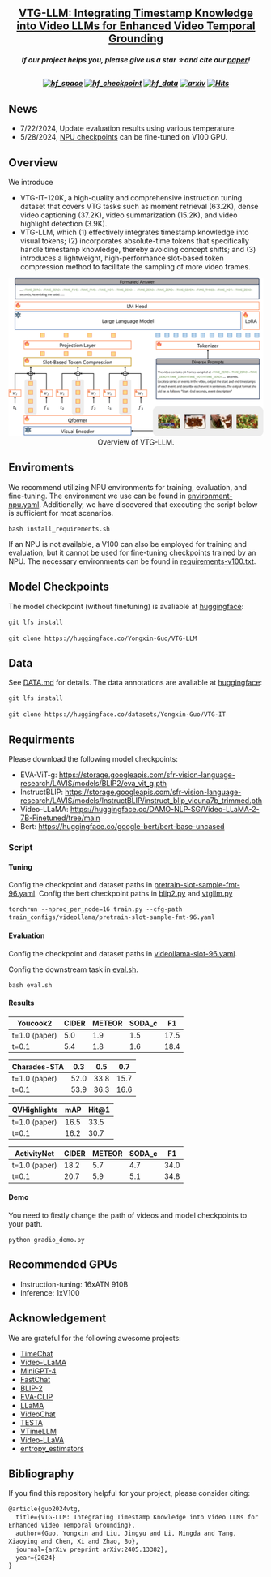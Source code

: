 <h2 align="center"> <a href="https://arxiv.org/abs/2405.13382">VTG-LLM: Integrating Timestamp Knowledge into Video LLMs for Enhanced Video Temporal Grounding</a></h2>

<h5 align="center"> If our project helps you, please give us a star ⭐ and cite our <a href="#bibliography">paper</a>!</h2>
<h5 align="center">

[![hf_space](https://img.shields.io/badge/🤗-Paper%20In%20HF-red.svg)](https://huggingface.co/papers/2405.13382)
[![hf_checkpoint](https://img.shields.io/badge/🤗-Checkpoints-9C276A.svg)](https://huggingface.co/Yongxin-Guo/VTG-LLM)
[![hf_data](https://img.shields.io/badge/🤗-Datasets-9C276A.svg)](https://huggingface.co/Yongxin-Guo/VTG-LLM)
[![arxiv](https://img.shields.io/badge/Arxiv-2405.13382-b31b1b.svg?logo=arXiv)](https://arxiv.org/abs/2405.13382)
[![Hits](https://hits.seeyoufarm.com/api/count/incr/badge.svg?url=https%3A%2F%2Fgithub.com%2Fgyxxyg%2FVTG-LLM&count_bg=%2379C83D&title_bg=%23555555&icon=&icon_color=%23E7E7E7&title=Visitor&edge_flat=false)](https://hits.seeyoufarm.com)                


## News
- 7/22/2024, Update evaluation results using various temperature.
- 5/28/2024, [NPU checkpoints](https://huggingface.co/Yongxin-Guo/VTG-LLM) can be fine-tuned on V100 GPU.

## Overview

We introduce 
- VTG-IT-120K, a high-quality and comprehensive instruction tuning dataset that covers VTG tasks such as moment retrieval (63.2K), dense video captioning (37.2K), video summarization (15.2K), and video highlight detection (3.9K).
- VTG-LLM, which (1) effectively integrates timestamp knowledge into visual tokens; (2) incorporates absolute-time tokens that specifically handle timestamp knowledge, thereby avoiding concept shifts; and (3) introduces a lightweight, high-performance slot-based token compression method to facilitate the sampling of more video frames.

<div align="center">
    <img src="figures/vtg-lm-overview.png" alt="Overview of VTG-LLM" width="700"/>
    <br/>
    <figcaption>Overview of VTG-LLM.</figcaption>
</div>

## Enviroments

We recommend utilizing NPU environments for training, evaluation, and fine-tuning. The environment we use can be found in [environment-npu.yaml](./environment-npu.yaml). Additionally, we have discovered that executing the script below is sufficient for most scenarios.
```
bash install_requirements.sh
```

If an NPU is not available, a V100 can also be employed for training and evaluation, but it cannot be used for fine-tuning checkpoints trained by an NPU. The necessary environments can be found in [requirements-v100.txt](./requirements-v100.txt).

## Model Checkpoints

The model checkpoint (without finetuning) is avaliable at [huggingface](https://huggingface.co/Yongxin-Guo/VTG-LLM):
```
git lfs install

git clone https://huggingface.co/Yongxin-Guo/VTG-LLM
```

## Data

See [DATA.md](./docs/DATA.md) for details. The data annotations are avaliable at [huggingface](https://huggingface.co/datasets/Yongxin-Guo/VTG-IT):
```
git lfs install

git clone https://huggingface.co/datasets/Yongxin-Guo/VTG-IT
```

## Requirments

Please download the following model checkpoints:
- EVA-ViT-g: https://storage.googleapis.com/sfr-vision-language-research/LAVIS/models/BLIP2/eva_vit_g.pth
- InstructBLIP: https://storage.googleapis.com/sfr-vision-language-research/LAVIS/models/InstructBLIP/instruct_blip_vicuna7b_trimmed.pth
- Video-LLaMA: https://huggingface.co/DAMO-NLP-SG/Video-LLaMA-2-7B-Finetuned/tree/main
- Bert: https://huggingface.co/google-bert/bert-base-uncased

### Script

#### Tuning
Config the checkpoint and dataset paths in [pretrain-slot-sample-fmt-96.yaml](./train_configs/videollama/pretrain-slot-sample-fmt-96.yaml).
Config the bert checkpoint paths in [blip2.py](./vtgllm/models/blip2.py) and [vtgllm.py](./vtgllm/models/vtgllm.py)
```
torchrun --nproc_per_node=16 train.py --cfg-path  train_configs/videollama/pretrain-slot-sample-fmt-96.yaml
```

#### Evaluation
Config the checkpoint and dataset paths in [videollama-slot-96.yaml](./eval_configs/videollama-slot-96.yaml).

Config the downstream task in [eval.sh](eval.sh).
```
bash eval.sh
```

#### Results

| Youcook2 | CIDER | METEOR | SODA_c | F1 |
| --- | --- | --- | --- | --- |
| t=1.0 (paper) | 5.0 | 1.9 | 1.5 | 17.5 |
| t=0.1 | 5.4 | 1.8 | 1.6 | 18.4 |

| Charades-STA | 0.3 | 0.5 | 0.7 |
| --- | --- | --- | --- |
| t=1.0 (paper) | 52.0 | 33.8 | 15.7  |
| t=0.1 | 53.9 | 36.3 | 16.6 |

| QVHighlights | mAP | Hit@1 |
| --- | --- | --- |
| t=1.0 (paper) | 16.5 | 33.5 |
| t=0.1 | 16.2 | 30.7 |

| ActivityNet | CIDER | METEOR | SODA_c | F1 |
| --- | --- | --- | --- | --- |
| t=1.0 (paper) | 18.2 | 5.7 | 4.7 | 34.0 |
| t=0.1 | 20.7 | 5.9 | 5.1 | 34.8 |

#### Demo
You need to firstly change the path of videos and model checkpoints to your path.
```
python gradio_demo.py
```

## Recommended GPUs
* Instruction-tuning: 16xATN 910B
* Inference: 1xV100

## Acknowledgement
We are grateful for the following awesome projects:
* [TimeChat](https://github.com/RenShuhuai-Andy/TimeChat)
* [Video-LLaMA](https://github.com/DAMO-NLP-SG/Video-LLaMA)
* [MiniGPT-4](https://github.com/Vision-CAIR/MiniGPT-4)
* [FastChat](https://github.com/lm-sys/FastChat)
* [BLIP-2](https://github.com/salesforce/LAVIS/tree/main/projects/blip2)
* [EVA-CLIP](https://github.com/baaivision/EVA/tree/master/EVA-CLIP)
* [LLaMA](https://github.com/facebookresearch/llama)
* [VideoChat](https://github.com/OpenGVLab/Ask-Anything)
* [TESTA](https://github.com/RenShuhuai-Andy/TESTA)
* [VTimeLLM](https://github.com/huangb23/VTimeLLM)
* [Video-LLaVA](https://github.com/PKU-YuanGroup/Video-LLaVA)
* [entropy_estimators](https://github.com/paulbrodersen/entropy_estimators)

## Bibliography
If you find this repository helpful for your project, please consider citing:
```
@article{guo2024vtg,
  title={VTG-LLM: Integrating Timestamp Knowledge into Video LLMs for Enhanced Video Temporal Grounding},
  author={Guo, Yongxin and Liu, Jingyu and Li, Mingda and Tang, Xiaoying and Chen, Xi and Zhao, Bo},
  journal={arXiv preprint arXiv:2405.13382},
  year={2024}
}
```
